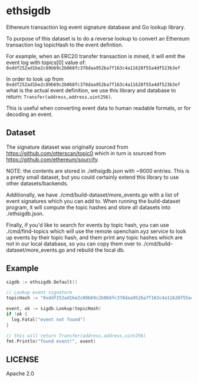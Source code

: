 ethsigdb
========

Ethereum transaction log event signature database and Go lookup library.

To purpose of this dataset is to do a reverse lookup to convert an Ethereum
transaction log topicHash to the event defintion.

For example, when an ERC20 transfer transaction is mined, it will emit the
event log with topics[0] value of: `0xddf252ad1be2c89b69c2b068fc378daa952ba7f163c4a11628f55a4df523b3ef`

In order to look up from `0xddf252ad1be2c89b69c2b068fc378daa952ba7f163c4a11628f55a4df523b3ef` what is
the actual event definition, we use this library and database to return:
`Transfer(address,address,uint256)`.

This is useful when converting event data to human readable formats, or
for decoding an event.


## Dataset

The signature dataset was originally sourced from https://github.com/otterscan/topic0
which in turn is sourced from https://github.com/ethereum/sourcify. 

NOTE: the contents are stored in ./ethsigdb.json with ~9000 entries. This is a pretty small
dataset, but you could certainly extend this library to use other datasets/backends.

Additionally, we have ./cmd/build-dataset/more_events.go with a list of event signatures
which you can add to. When running the build-dataset program, it will compute the
topic hashes and store all datasets into ./ethsigdb.json.

Finally, if you'd like to search for events by topic hash, you can use ./cmd/find-topics
which will use the remote openchain.xyz service to look up events by their topic hash,
and them print any topic hashes which are not in our local database, so you can copy
them over to ./cmd/build-dataset/more_events.go and rebuild the local db.


## Example

```go
sigdb := ethsigdb.Default()

// Lookup event signature
topicHash := "0xddf252ad1be2c89b69c2b068fc378daa952ba7f163c4a11628f55a4df523b3ef"

event, ok := sigdb.Lookup(topicHash)
if !ok {
  log.Fatal("event not found")
}

// this will return Transfer(address,address,uint256)
fmt.Println("found event!", event)
```


## LICENSE

Apache 2.0

